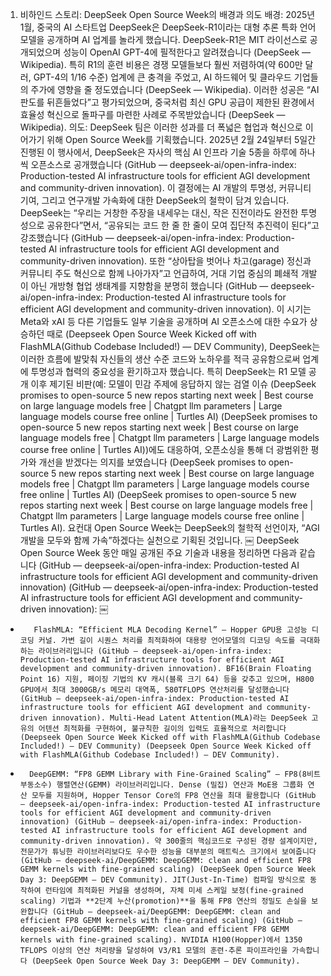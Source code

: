 1. 비하인드 스토리: DeepSeek Open Source Week의 배경과 의도
배경: 2025년 1월, 중국의 AI 스타트업 DeepSeek은 DeepSeek-R1이라는 대형 추론 특화 언어 모델을 공개하며 AI 업계를 놀라게 했습니다. DeepSeek-R1은 MIT 라이선스로 공개되었으며 성능이 OpenAI GPT-4에 필적한다고 알려졌습니다 (DeepSeek — Wikipedia). 특히 R1의 훈련 비용은 경쟁 모델들보다 훨씬 저렴하여(약 600만 달러, GPT-4의 1/16 수준) 업계에 큰 충격을 주었고, AI 하드웨어 및 클라우드 기업들의 주가에 영향을 줄 정도였습니다 (DeepSeek — Wikipedia). 이러한 성공은 “AI 판도를 뒤흔들었다”고 평가되었으며, 중국처럼 최신 GPU 공급이 제한된 환경에서 효율성 혁신으로 돌파구를 마련한 사례로 주목받았습니다 (DeepSeek — Wikipedia).
의도: DeepSeek 팀은 이러한 성과를 더 폭넓은 협업과 혁신으로 이어가기 위해 Open Source Week를 기획했습니다. 2025년 2월 24일부터 5일간 진행된 이 행사에서, DeepSeek은 자사의 핵심 AI 인프라 기술 5종을 하루에 하나씩 오픈소스로 공개했습니다 (GitHub — deepseek-ai/open-infra-index: Production-tested AI infrastructure tools for efficient AGI development and community-driven innovation). 이 결정에는 AI 개발의 투명성, 커뮤니티 기여, 그리고 연구개발 가속화에 대한 DeepSeek의 철학이 담겨 있습니다. DeepSeek는 “우리는 거창한 주장을 내세우는 대신, 작은 진전이라도 완전한 투명성으로 공유한다”면서, “공유되는 코드 한 줄 한 줄이 모여 집단적 추진력이 된다”고 강조했습니다 (GitHub — deepseek-ai/open-infra-index: Production-tested AI infrastructure tools for efficient AGI development and community-driven innovation). 또한 “상아탑을 벗어나 차고(garage) 정신과 커뮤니티 주도 혁신으로 함께 나아가자”고 언급하여, 거대 기업 중심의 폐쇄적 개발이 아닌 개방형 협업 생태계를 지향함을 분명히 했습니다 (GitHub — deepseek-ai/open-infra-index: Production-tested AI infrastructure tools for efficient AGI development and community-driven innovation).
이 시기는 Meta와 xAI 등 다른 기업들도 일부 기술을 공개하며 AI 오픈소스에 대한 수요가 상승하던 때로 (Deepseek Open Source Week Kicked off with FlashMLA(Github Codebase Included!) — DEV Community), DeepSeek는 이러한 흐름에 발맞춰 자신들의 생산 수준 코드와 노하우를 적극 공유함으로써 업계에 투명성과 협력의 중요성을 환기하고자 했습니다. 특히 DeepSeek는 R1 모델 공개 이후 제기된 비판(예: 모델이 민감 주제에 응답하지 않는 검열 이슈 (DeepSeek promises to open-source 5 new repos starting next week | Best course on large language models free | Chatgpt llm parameters | Large language models course free online | Turtles AI) (DeepSeek promises to open-source 5 new repos starting next week | Best course on large language models free | Chatgpt llm parameters | Large language models course free online | Turtles AI))에도 대응하여, 오픈소싱을 통해 더 광범위한 평가와 개선을 받겠다는 의지를 보였습니다 (DeepSeek promises to open-source 5 new repos starting next week | Best course on large language models free | Chatgpt llm parameters | Large language models course free online | Turtles AI) (DeepSeek promises to open-source 5 new repos starting next week | Best course on large language models free | Chatgpt llm parameters | Large language models course free online | Turtles AI). 요컨대 Open Source Week는 DeepSeek의 철학적 선언이자, “AGI 개발을 모두와 함께 가속”하겠다는 실천으로 기획된 것입니다.
￼
DeepSeek Open Source Week 동안 매일 공개된 주요 기술과 내용을 정리하면 다음과 같습니다 (GitHub — deepseek-ai/open-infra-index: Production-tested AI infrastructure tools for efficient AGI development and community-driven innovation) (GitHub — deepseek-ai/open-infra-index: Production-tested AI infrastructure tools for efficient AGI development and community-driven innovation):
￼
* 		 FlashMLA: “Efficient MLA Decoding Kernel” — Hopper GPU용 고성능 디코딩 커널. 가변 길이 시퀀스 처리를 최적화하여 대용량 언어모델의 디코딩 속도를 극대화하는 라이브러리입니다 (GitHub — deepseek-ai/open-infra-index: Production-tested AI infrastructure tools for efficient AGI development and community-driven innovation). BF16(Brain Floating Point 16) 지원, 페이징 기법의 KV 캐시(블록 크기 64) 등을 갖추고 있으며, H800 GPU에서 최대 3000GB/s 메모리 대역폭, 580TFLOPS 연산처리를 달성했습니다 (GitHub — deepseek-ai/open-infra-index: Production-tested AI infrastructure tools for efficient AGI development and community-driven innovation). Multi-Head Latent Attention(MLA)라는 DeepSeek 고유의 어텐션 최적화를 구현하여, 불규칙한 길이의 입력도 효율적으로 처리합니다 (Deepseek Open Source Week Kicked off with FlashMLA(Github Codebase Included!) — DEV Community) (Deepseek Open Source Week Kicked off with FlashMLA(Github Codebase Included!) — DEV Community).

* 		DeepGEMM: “FP8 GEMM Library with Fine-Grained Scaling” — FP8(8비트 부동소수) 행렬연산(GEMM) 라이브러리입니다. Dense (밀집) 연산과 MoE용 그룹화 연산 모두를 지원하며, Hopper Tensor Core의 FP8 연산을 최대 활용합니다 (GitHub — deepseek-ai/open-infra-index: Production-tested AI infrastructure tools for efficient AGI development and community-driven innovation) (GitHub — deepseek-ai/open-infra-index: Production-tested AI infrastructure tools for efficient AGI development and community-driven innovation). 약 300줄의 핵심코드로 구성된 경량 설계이지만, 전문가가 튜닝한 라이브러리보다도 우수한 성능을 대부분의 매트릭스 크기에서 보여줍니다 (GitHub — deepseek-ai/DeepGEMM: DeepGEMM: clean and efficient FP8 GEMM kernels with fine-grained scaling) (DeepSeek Open Source Week Day 3: DeepGEMM — DEV Community). JIT(Just-In-Time) 컴파일 방식으로 동작하여 런타임에 최적화된 커널을 생성하며, 자체 미세 스케일 보정(fine-grained scaling) 기법과 **2단계 누산(promotion)**을 통해 FP8 연산의 정밀도 손실을 보완합니다 (GitHub — deepseek-ai/DeepGEMM: DeepGEMM: clean and efficient FP8 GEMM kernels with fine-grained scaling) (GitHub — deepseek-ai/DeepGEMM: DeepGEMM: clean and efficient FP8 GEMM kernels with fine-grained scaling). NVIDIA H100(Hopper)에서 1350 TFLOPS 이상의 연산 처리량을 달성하여 V3/R1 모델의 훈련·추론 파이프라인을 가속합니다 (DeepSeek Open Source Week Day 3: DeepGEMM — DEV Community).
